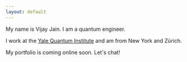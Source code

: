 ```yaml
---
layout: default
---
```


<link rel="stylesheet" href="https://cdnjs.cloudflare.com/ajax/libs/font-awesome/4.7.0/css/font-awesome.min.css">

<!-- ## Welcome! -->

<!-- <img class="profile-picture" src="sherlock.jpg"> -->

<div class="body">My name is Vijay Jain. I am a 
	<span id="changer">quantum engineer.</span></div>

I work at the <a href="https://quantuminstitute.yale.edu">Yale Quantum Institute</a> and am from New York and Zürich.
<!-- Currently, I am connecting superconducting circuits to sound waves in crystals as a memory for quantum information as a Postdoctoral Associate at the <a href="https://quantuminstitute.yale.edu">Yale Quantum Institute</a>.  -->

My portfolio is coming online soon. Let's chat!


<script>    var words = ["quantum engineer.", "laser scientist.", "collaborator.", "public speaker.", "German speaker.", "Pahari painting enthusiast.", "rower and cyclist."];
    var i = 0;
    var text = "quantum engineer.";
    function _getChangedText() {
      i = (i + 1) % words.length;
      return text.replace(/quantum engineer./, words[i]);
    }
    function _changeText() {
      var txt = _getChangedText();
        var d = document.getElementById("changer")
        d.className = "fadeOut";
        setTimeout(function(){
         d.className = "";
        document.getElementById("changer").innerHTML = txt;
    }, 1000);
    }
    setInterval("_changeText()", 2500);</script>

<a href="https://scholar.google.com/citations?user=XjmA_Q4AAAAJ&hl=en&oi=ao" target="_blank"><i class="fa fa-google"></i></a>&nbsp;&nbsp;
<a href="https://www.linkedin.com/in/vjain89" target="_blank"><i class="fa fa-linkedin"></i></a>&nbsp;&nbsp;
<a href="https://twitter.com/89Vjain" target="_blank"><i class="fa fa-twitter"></i></a>&nbsp;&nbsp;